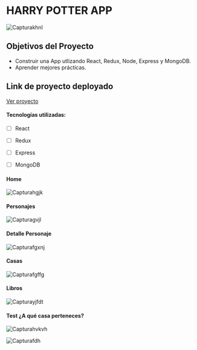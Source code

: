 
# HARRY POTTER APP

![Capturakhnl](https://user-images.githubusercontent.com/93220311/187746722-7d441bde-4d01-460a-a88c-b03e3873f120.PNG)



## Objetivos del Proyecto

- Construir una App utlizando React, Redux, Node, Express y MongoDB.
- Aprender mejores prácticas.


## Link de proyecto deployado 
<a href="https://https://harrypotterweb.vercel.app//" >Ver proyecto</a>


#### Tecnologías utilizadas:
- [ ] React
- [ ] Redux
- [ ] Express
- [ ] MongoDB



#### Home

![Capturahgjk](https://user-images.githubusercontent.com/93220311/187744972-6cb41aa7-c114-4556-baf0-0121cc711053.PNG)



#### Personajes


![Capturagvjl](https://user-images.githubusercontent.com/93220311/187746236-084788e9-3088-4522-94c3-b585dd1829ce.PNG)


#### Detalle Personaje

![Capturafgxnj](https://user-images.githubusercontent.com/93220311/187745744-e404d07e-e471-42c4-abea-db4d501ba0ea.PNG)


#### Casas

![Capturafgffg](https://user-images.githubusercontent.com/93220311/187745833-c4f23bbf-a6b9-41f5-80a5-fc2b6f231e5f.PNG)


#### Libros


![Capturayjfdt](https://user-images.githubusercontent.com/93220311/187745983-cb83ae18-12bc-45f1-bb45-219ec38f05b6.PNG)


#### Test ¿A qué casa perteneces?

![Capturahvkvh](https://user-images.githubusercontent.com/93220311/187746877-d5666c11-b52e-4cd7-8e10-b608c00f33da.PNG)



![Capturafdh](https://user-images.githubusercontent.com/93220311/187746143-26e3a263-42be-4d84-881c-b0608d155887.PNG)


